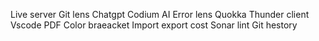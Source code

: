 Live server
Git lens
Chatgpt
Codium AI
Error lens
Quokka
Thunder client
Vscode PDF
Color braeacket
Import export cost
Sonar lint
Git hestory
